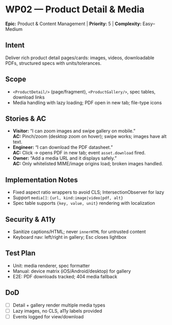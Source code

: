 # WP02 — Product Detail & Media

**Epic:** Product & Content Management | **Priority:** 5 | **Complexity:** Easy–Medium

## Intent
Deliver rich product detail pages/cards: images, videos, downloadable PDFs, structured specs with units/tolerances.

## Scope
- `<ProductDetail/>` (page/fragment), `<ProductGallery/>`, spec tables, download links
- Media handling with lazy loading; PDF open in new tab; file-type icons

## Stories & AC
- **Visitor:** “I can zoom images and swipe gallery on mobile.”  
  **AC:** Pinch/zoom (desktop zoom on hover); swipe works; images have alt text.
- **Engineer:** “I can download the PDF datasheet.”  
  **AC:** Click → opens PDF in new tab; event `asset.download` fired.
- **Owner:** “Add a media URL and it displays safely.”  
  **AC:** Only whitelisted MIME/image origins load; broken images handled.

## Implementation Notes
- Fixed aspect ratio wrappers to avoid CLS; IntersectionObserver for lazy
- Support `media[]`: `{url, kind:image|video|pdf, alt}`
- Spec table supports `{key, value, unit}` rendering with localization

## Security & A11y
- Sanitize captions/HTML; never `innerHTML` for untrusted content
- Keyboard nav: left/right in gallery; Esc closes lightbox

## Test Plan
- Unit: media renderer, spec formatter
- Manual: device matrix (iOS/Android/desktop) for gallery
- E2E: PDF downloads tracked; 404 media fallback

## DoD
- [ ] Detail + gallery render multiple media types
- [ ] Lazy images, no CLS, a11y labels provided
- [ ] Events logged for view/download
